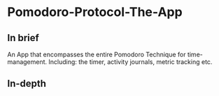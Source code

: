 # Pomodoro-Protocol-The-App

## In brief
An App that encompasses the entire Pomodoro Technique for time-management. Including: the timer, activity journals, metric tracking etc. 

## In-depth 
